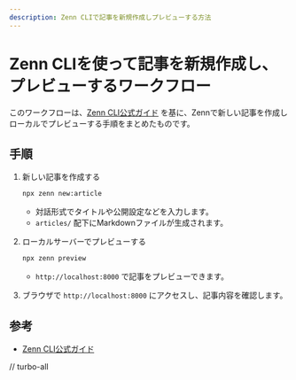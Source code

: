 ```yaml
---
description: Zenn CLIで記事を新規作成しプレビューする方法
---
```


# Zenn CLIを使って記事を新規作成し、プレビューするワークフロー

このワークフローは、[Zenn CLI公式ガイド](https://zenn.dev/zenn/articles/zenn-cli-guide) を基に、Zennで新しい記事を作成しローカルでプレビューする手順をまとめたものです。

## 手順

1. 新しい記事を作成する
   ```sh
   npx zenn new:article
   ```
   - 対話形式でタイトルや公開設定などを入力します。
   - `articles/` 配下にMarkdownファイルが生成されます。

2. ローカルサーバーでプレビューする
   ```sh
   npx zenn preview
   ```
   - `http://localhost:8000` で記事をプレビューできます。

3. ブラウザで `http://localhost:8000` にアクセスし、記事内容を確認します。

## 参考
- [Zenn CLI公式ガイド](https://zenn.dev/zenn/articles/zenn-cli-guide)

// turbo-all
